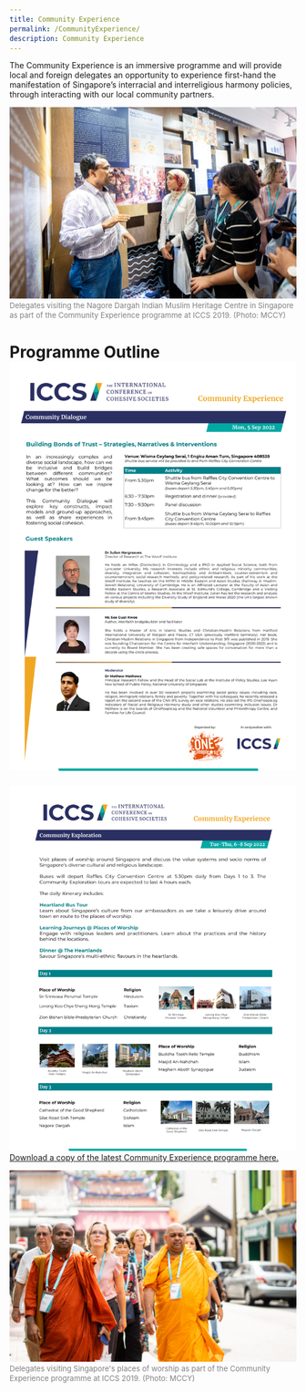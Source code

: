```yaml
---
title: Community Experience
permalink: /CommunityExperience/
description: Community Experience
---
```

The Community Experience is an immersive programme and will provide local and foreign delegates an opportunity to experience first-hand the manifestation of Singapore’s interracial and interreligious harmony policies, through interacting with our local community partners. 



![](/images/Community%20Experience/21june2019iccsphotog3-293a.jpg)
<font color = "grey"><font size="-1">Delegates visiting the Nagore Dargah Indian Muslim Heritage Centre in Singapore as part of the Community Experience programme at ICCS 2019. (Photo: MCCY)</font></font>

# Programme Outline![](/images/ICCS%20CE%201_as%20at%2025%20Aug%202022.png)
![](/images/Community%20Experience/ICCS%20programme_300822.png)
[Download a copy of the latest Community Experience programme here.](/files/Community%20Experience/ICCS%20programme_300822.pdf)

![](/images/Community%20Experience/21june2019iccsphotog3-225.jpg)
<font color = "grey"><font size="-1">Delegates visiting Singapore's places of worship as part of the Community Experience programme at ICCS 2019. (Photo: MCCY)</font></font>